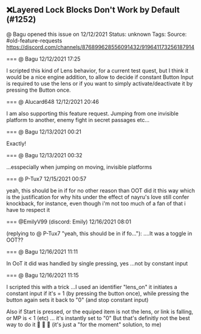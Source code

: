 ## ❌Layered Lock Blocks Don't Work by Default (#1252)
@ Bagu opened this issue on 12/12/2021
Status: unknown
Tags: 
Source: #old-feature-requests https://discord.com/channels/876899628556091432/919641173256187914


=== @ Bagu 12/12/2021 17:25

I scripted this kind of Lens behavior, for a current test quest, but I think it would be a nice engine addition, to allow to decide if constant Button Input is required to use the lens or if you want to simply activate/deactivate it by pressing the Button once.

=== @ Alucard648 12/12/2021 20:46

I am also supporting this feature request. Jumping from one invisible platform to another, enemy fight in secret passages etc...

=== @ Bagu 12/13/2021 00:21

Exactly!

=== @ Bagu 12/13/2021 00:32

...esspecially when jumping on moving, invisible platforms

=== @ P-Tux7 12/15/2021 00:57

yeah, this should be in if for no other reason than OOT did it this way
which is the justification for why hits under the effect of nayru's love still confer knockback, for instance, even though i'm not too much of a fan of that i have to respect it

=== @EmilyV99 (discord: Emily) 12/16/2021 08:01

(replying to @ P-Tux7 "yeah, this should be in if fo…"): ....It was a toggle in OOT??

=== @ Bagu 12/16/2021 11:11

In OoT it did was handled by single pressing, yes
...not by constant input

=== @ Bagu 12/16/2021 11:15

I scripted this with a trick
...I used an identifier "lens_on" it initiates a constant input if it's = 1 (by pressing the button once), while pressing the button again sets it back to "0" (and stop constant input)

Also if Start is pressed, or the equiped item is not the lens, or link is falling, or MP is < 1 (etc) ... it's instantly set to "0"
But that's definitly not the best way to do it 🙂 🙂 🙂
(it's just a "for the moment" solution, to me)
